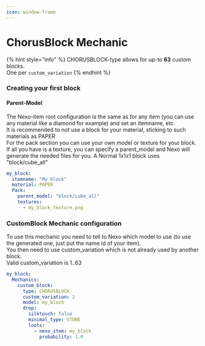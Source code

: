 ```yaml
---
icon: window-frame
---
```


# ChorusBlock Mechanic

{% hint style="info" %}
CHORUSBLOCK-type allows for up-to **63** custom blocks.\
One per `custom_variation`
{% endhint %}

### Creating your first block

#### Parent-Model

The Nexo-item root configuration is the same as for any item (you can use any material like a diamond for example) and set an itemname, etc.\
It is recommended to not use a block for your material, sticking to such materials as PAPER\
For the pack section you can use your own model or texture for your block.\
If all you have is a texture, you can specify a parent\_model and Nexo will generate the needed files for you. A Normal 1x1x1 block uses "block/cube\_all"

```yaml
my_block:
  itemname: "My block"
  material: PAPER
  Pack:
    parent_model: "block/cube_all"
    textures:
      - my_block_texture.png
```

### CustomBlock Mechanic configuration

To use this mechanic you need to tell to Nexo which model to use (to use the generated one, just put the name id of your item).\
You then need to use custom\_variation which is not already used by another block.\
Valid custom\_variation is 1..63

```yaml
my_block:
  Mechanics:
    custom_block:
      type: CHORUSBLOCK
      custom_variation: 2
      model: my_block
      drop:
        silktouch: false
        minimal_type: STONE
        loots:
          - nexo_item: my_block
            probability: 1.0
```
